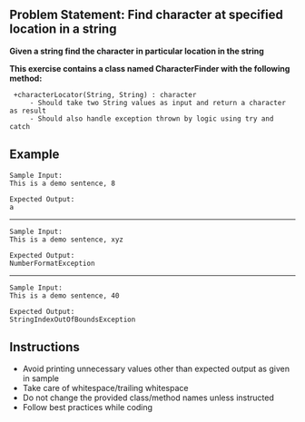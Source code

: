 ## Problem Statement: Find character at specified location in a string

**Given a string find the character in particular location in the string**

**This exercise contains a class named CharacterFinder with the following method:**

     +characterLocator(String, String) : character  
         - Should take two String values as input and return a character as result
         - Should also handle exception thrown by logic using try and catch 

## Example
    Sample Input:
    This is a demo sentence, 8    
    
    Expected Output:
    a
--------------------------------------------------------
    Sample Input:
    This is a demo sentence, xyz
        
    Expected Output:
    NumberFormatException
--------------------------------------------------------
    Sample Input:
    This is a demo sentence, 40
        
    Expected Output:
    StringIndexOutOfBoundsException

## Instructions

- Avoid printing unnecessary values other than expected output as given in sample
- Take care of whitespace/trailing whitespace
- Do not change the provided class/method names unless instructed
- Follow best practices while coding